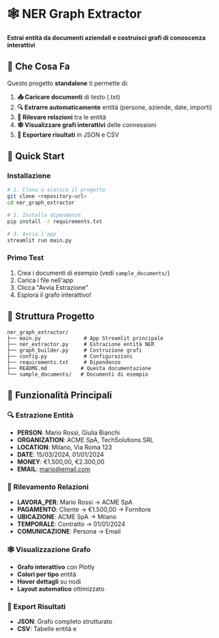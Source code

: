 # 🕸️ NER Graph Extractor

**Estrai entità da documenti aziendali e costruisci grafi di conoscenza interattivi**

## 🎯 Che Cosa Fa

Questo progetto **standalone** ti permette di:

1. **📤 Caricare documenti** di testo (.txt)
2. **🔍 Estrarre automaticamente** entità (persone, aziende, date, importi)
3. **🔗 Rilevare relazioni** tra le entità
4. **🕸️ Visualizzare grafi interattivi** delle connessioni
5. **💾 Esportare risultati** in JSON e CSV

## 🚀 Quick Start

### Installazione
```bash
# 1. Clona o scarica il progetto
git clone <repository-url>
cd ner_graph_extractor

# 2. Installa dipendenze
pip install -r requirements.txt

# 3. Avvia l'app
streamlit run main.py
```

### Primo Test
1. Crea i documenti di esempio (vedi `sample_documents/`)
2. Carica i file nell'app
3. Clicca "Avvia Estrazione" 
4. Esplora il grafo interattivo!

## 📁 Struttura Progetto

```
ner_graph_extractor/
├── main.py              # App Streamlit principale  
├── ner_extractor.py     # Estrazione entità NER
├── graph_builder.py     # Costruzione grafi
├── config.py            # Configurazioni
├── requirements.txt     # Dipendenze
├── README.md           # Questa documentazione
└── sample_documents/   # Documenti di esempio
```

## 🎪 Funzionalità Principali

### 🔍 Estrazione Entità
- **PERSON**: Mario Rossi, Giulia Bianchi
- **ORGANIZATION**: ACME SpA, TechSolutions SRL  
- **LOCATION**: Milano, Via Roma 123
- **DATE**: 15/03/2024, 01/01/2024
- **MONEY**: €1.500,00, €2.300,00
- **EMAIL**: mario@email.com

### 🔗 Rilevamento Relazioni
- **LAVORA_PER**: Mario Rossi → ACME SpA
- **PAGAMENTO**: Cliente → €1.500,00 → Fornitore
- **UBICAZIONE**: ACME SpA → Milano
- **TEMPORALE**: Contratto → 01/01/2024
- **COMUNICAZIONE**: Persona → Email

### 🕸️ Visualizzazione Grafo
- **Grafo interattivo** con Plotly
- **Colori per tipo** entità
- **Hover dettagli** su nodi
- **Layout automatico** ottimizzato

### 💾 Export Risultati
- **JSON**: Grafo completo strutturato
- **CSV**: Tabelle entità e